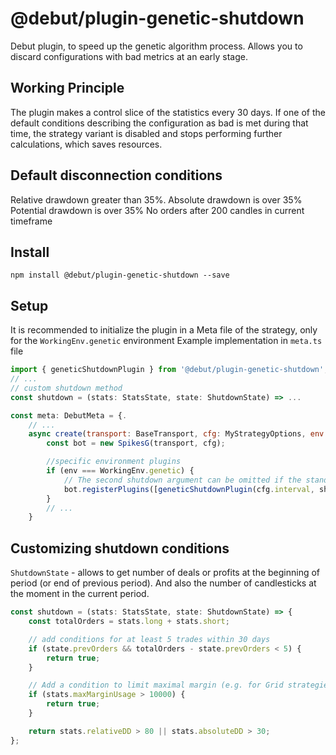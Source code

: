 # @debut/plugin-genetic-shutdown
Debut plugin, to speed up the genetic algorithm process. Allows you to discard configurations with bad metrics at an early stage.

## Working Principle
The plugin makes a control slice of the statistics every 30 days. If one of the default conditions describing the configuration as bad is met during that time, the strategy variant is disabled and stops performing further calculations, which saves resources.

## Default disconnection conditions
Relative drawdown greater than 35%.
Absolute drawdown is over 35%
Potential drawdown is over 35%
No orders after 200 candles in current timeframe

## Install

```
npm install @debut/plugin-genetic-shutdown --save
```

## Setup
It is recommended to initialize the plugin in a Meta file of the strategy, only for the `WorkingEnv.genetic` environment
Example implementation in `meta.ts` file

```javascript
import { geneticShutdownPlugin } from '@debut/plugin-genetic-shutdown';
// ...
// custom shutdown method
const shutdown = (stats: StatsState, state: ShutdownState) => ...

const meta: DebutMeta = {.
    // ...
    async create(transport: BaseTransport, cfg: MyStrategyOptions, env: WorkingEnv) {
        const bot = new SpikesG(transport, cfg);

        //specific environment plugins
        if (env === WorkingEnv.genetic) {
            // The second shutdown argument can be omitted if the standard shutdown conditions work for us
            bot.registerPlugins([geneticShutdownPlugin(cfg.interval, shutdown)]);
        }
        // ...
    }
```


## Customizing shutdown conditions
`ShutdownState` - allows to get number of deals or profits at the beginning of period (or end of previous period). And also the number of candlesticks at the moment in the current period.

```javascript
const shutdown = (stats: StatsState, state: ShutdownState) => {
    const totalOrders = stats.long + stats.short;

    // add conditions for at least 5 trades within 30 days
    if (state.prevOrders && totalOrders - state.prevOrders < 5) {
        return true;
    }

    // Add a condition to limit maximal margin (e.g. for Grid strategies)
    if (stats.maxMarginUsage > 10000) {
        return true;
    }

    return stats.relativeDD > 80 || stats.absoluteDD > 30;
};

```
